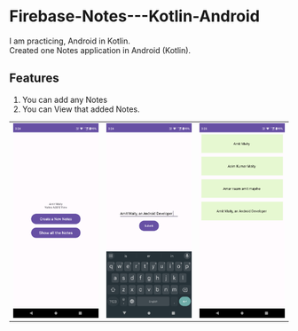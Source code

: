 # Firebase-Notes---Kotlin-Android

I am practicing, Android in Kotlin. <br>
Created one Notes application in Android (Kotlin). <br>

## Features
1. You can add any Notes
2. You can View that added Notes.


||||
|:----------------------------------------:|:-----------------------------------------:|:-----------------------------------------: |
| ![Imgur](Img/1.png) | ![Imgur](Img/2.png) | ![Imgur](Img/3.png) |

